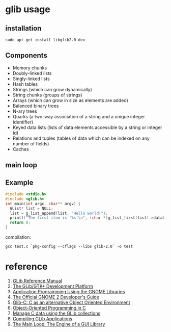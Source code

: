 # glib usage

## installation

```
sudo apt-get install libglib2.0-dev
```

## Components

- Memory chunks
- Doubly-linked lists
- Singly-linked lists
- Hash tables
- Strings (which can grow dynamically)
- String chunks (groups of strings)
- Arrays (which can grow in size as elements are added)
- Balanced binary trees
- N-ary trees
- Quarks (a two-way association of a string and a unique integer identifier)
- Keyed data lists (lists of data elements accessible by a string or integer id)
- Relations and tuples (tables of data which can be indexed on any number of fields)
- Caches

## main loop



## Example


```C
#include <stdio.h>
#include <glib.h>
int main(int argc, char** argv) {
  GList* list = NULL;
  list = g_list_append(list, "Hello world!");
  printf("The first item is '%s'\n", (char *)g_list_first(list)->data);
  return 0;
}
```

compilation:

```
gcc test.c `pkg-config --cflags --libs glib-2.0` -o test
```




# reference
1. [GLib Reference Manual](https://developer.gnome.org/glib/stable/)
2. [The GLib/GTK+ Development Platform](https://people.gnome.org/~swilmet/glib-gtk-dev-platform.pdf)
3. [Application Programming Using the GNOME Libraries](http://devernay.free.fr/cours/IHM/GTK/gnome-libs-tutorial.pdf)
4. [The Official GNOME 2 Developer's Guide](https://www.dgsiegel.net/files/tog2dg.pdf)
5. [Glib-C: C as an alternative Object Oriented Environment](http://lore.ua.ac.be/Publications/pdf/Hendrickx2004.pdf)
6. [Object-Oriented Programming in C](https://www.cs.colorado.edu/~kena/classes/5448/f12/presentation-materials/gatchell.pdf)
7. [Manage C data using the GLib collections](https://www6.software.ibm.com/developerworks/education/l-glib/l-glib-pdf.pdf)
8. [Compiling GLib Applications](https://developer.gnome.org/glib/stable/glib-compiling.html)
9. [The Main Loop: The Engine of a GUI Library](http://www.lanedo.com/the-main-loop-the-engine-of-a-gui-library/)